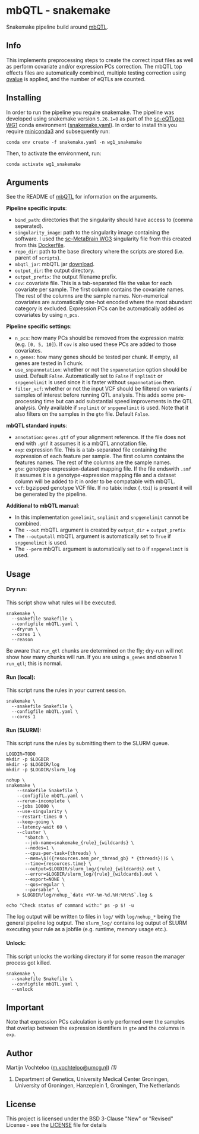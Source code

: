 # mbQTL - snakemake

Snakemake pipeline build around [mbQTL](https://github.com/molgenis/systemsgenetics/tree/master/mbQTL).

## Info

This implements preprocessing steps to create the correct input files as well as perform covariate and/or expression PCs correction. The mbQTL top effects files are automatically combined, multiple testing correction using [qvalue](https://github.com/StoreyLab/qvalue) is applied, and the number of eQTLs are counted.

## Installing

In order to run the pipeline you require snakemake. The pipeline was developed using snakemake version `5.26.1=0` as part of the [sc-eQTLgen WG1](https://github.com/sc-eQTLgen-consortium/WG1-pipeline-QC/tree/scMetaBrain) conda environment ([snakemake.yaml](https://github.com/sc-eQTLgen-consortium/WG1-pipeline-QC/blob/master/Demultiplexing/snakemake.yaml)). In order to install this you require [miniconda3](https://repo.anaconda.com/miniconda/) and subsequently run:
```
conda env create -f snakemake.yaml -n wg1_snakemake
``` 
Then, to activate the environment, run:

```
conda activate wg1_snakemake
``` 

## Arguments

See the README of [mbQTL](https://github.com/molgenis/systemsgenetics/tree/master/mbQTL) for information on the arguments.

**Pipeline specific inputs**:
 * `bind_path`: directories that the singularity should have access to (comma seperated).
 * `singularity_image`: path to the singularity image containing the software. I used the [sc-MetaBrain WG3](https://github.com/sc-eQTLgen-consortium/WG3-pipeline-QTL/tree/scMetaBrain) singularity file from this created from this [Dockerfile](https://github.com/sc-eQTLgen-consortium/WG3-pipeline-QTL/blob/scMetaBrain/Dockerfile).
 * `repo_dir`: path to the base directory where the scripts are stored (i.e. parent of `scripts`).
 * `mbqtl_jar`: mbQTL jar [download](https://jenkins.harmjanwestra.nl/job/systemsgenetics_hjw/lastBuild/nl.systemsgenetics$MbQTL/).
 * `output_dir`: the output directory.
 * `output_prefix`: the output filename prefix.
 * `cov`: covariate file. This is a tab-separated file the value for each covariate per sample. The first column contains the covariate names. The rest of the columns are the sample names. Non-numerical covariates are automatically one-hot encoded where the most abundant category is excluded. Expression PCs can be automatically added as covariates by using `n_pcs`.

**Pipeline specific settings**:
 * `n_pcs`: how many PCs should be removed from the expression matrix (e.g. `[0, 5, 10]`). If `cov` is also used these PCs are added to those covariates.
 * `n_genes`: how many genes should be tested per chunk. If empty, all genes are tested in 1 chunk.
 * `use_snpannotation`: whether or not the `snpannotation` option should be used. Default `False`. Automatically set to `False` if `snplimit` or `snpgenelimit` is used since it is faster without `snpannotation` then.
 * `filter_vcf`: whether or not the input VCF should be filtered on variants / samples of interest before running QTL analysis. This adds some pre-processing time but can add substantial speed improvements in the QTL analysis. Only available if `snplimit` or `snpgenelimit` is used. Note that it also filters on the samples in the `gte` file. Default `False`.

**mbQTL standard inputs**:
 * `annotation`: `genes.gtf` of your alignment reference. If the file does not end with `.gtf` it assumes it is a mbQTL annotation file.
 * `exp`: expression file. This is a tab-separated file containing the expression of each feature per sample. The first column contains the features names. The rest of the columns are the sample names.
 * `gte`: genotype-expression-dataset mapping file. If the file endswith `.smf` it assumes it is a genotype-expression mapping file and a dataset column will be added to it in order to be compatable with mbQTL.
 * `vcf`: bgzipped genotype VCF file. If no tabix index (`.tbi`) is present it will be generated by the pipeline.

**Additional to mbQTL manual**:
 * In this implementation `genelimit`, `snplimit` and `snpgenelimit` cannot be combined.
 * The `--out` mbQTL argument is created by `output_dir` + `output_prefix`
 * The `--outputall` mbQTL argument is automatically set to `True` if `snpgenelimit` is used.
 * The `--perm` mbQTL argument is automatically set to `0` if `snpgenelimit` is used.

## Usage  

#### Dry run:
This script show what rules will be executed.
```{R}
snakemake \
  --snakefile Snakefile \
  --configfile mbQTL.yaml \
  --dryrun \
  --cores 1 \
  --reason
```  
Be aware that `run_qtl` chunks are determined on the fly; dry-run will not show how many chunks will run. If you are using `n_genes` and observe 1 `run_qtl`; this is normal.

#### Run (local):
This script runs the rules in your current session.
```{R}
snakemake \
  --snakefile Snakefile \
  --configfile mbQTL.yaml \
  --cores 1
```

#### Run (SLURM):
This script runs the rules by submitting them to the SLURM queue.
```{R}
LOGDIR=TODO
mkdir -p $LOGDIR
mkdir -p $LOGDIR/log
mkdir -p $LOGDIR/slurm_log

nohup \
snakemake \
    --snakefile Snakefile \
    --configfile mbQTL.yaml \
    --rerun-incomplete \
    --jobs 10000 \
    --use-singularity \
    --restart-times 0 \
    --keep-going \
    --latency-wait 60 \
    --cluster \
       "sbatch \
       --job-name=snakemake_{rule}_{wildcards} \
       --nodes=1 \
       --cpus-per-task={threads} \
       --mem=\$(({resources.mem_per_thread_gb} * {threads}))G \
       --time={resources.time} \
       --output=$LOGDIR/slurm_log/{rule}_{wildcards}.out \
       --error=$LOGDIR/slurm_log/{rule}_{wildcards}.out \
       --export=NONE \
       --qos=regular \
       --parsable" \
    > $LOGDIR/log/nohup_`date +%Y-%m-%d.%H:%M:%S`.log &

echo "Check status of command with:" ps -p $! -u
```  
The log output will be written to files in `log/` with `log/nohup_*` being the general pipeline log output.
The `slurm_log/` contains log output of SLURM executing your rule as a jobfile (e.g. runtime, memory usage etc.).

#### Unlock:
This script unlocks the working directory if for some reason the manager process got killed.
```{R}
snakemake \
  --snakefile Snakefile \
  --configfile mbQTL.yaml \
  --unlock
```  

## Important

Note that expression PCs calculation is only performed over the samples that overlap between the expression identifiers in `gte` and the columns in `exp`.

## Author  

Martijn Vochteloo (m.vochteloo@umcg.nl) *(1)*

1. Department of Genetics, University Medical Center Groningen, University of Groningen, Hanzeplein 1, Groningen, The Netherlands

## License  

This project is licensed under the BSD 3-Clause "New" or "Revised" License - see the [LICENSE](LICENSE.txt) file for details
